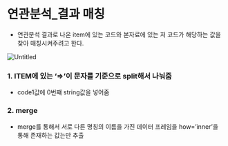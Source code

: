 # 연관분석_결과 매칭

- 연관분석 결과로 나온 item에 있는 코드와 본자료에 있는 저 코드가 해당하는 값을 찾아 매칭시켜주려고 한다.

![Untitled](https://s3-us-west-2.amazonaws.com/secure.notion-static.com/12b84096-852c-4579-9ed1-2f7f52abd20c/Untitled.png)

### 1. ITEM에 있는 ‘⇒’이 문자를 기준으로 split해서 나눠줌

- code1값에 0번쨰 string값을 넣어줌



### 2. merge

- merge를 통해서 서로 다른 명칭의 이름을 가진 데이터 프레임을 how=’inner’을 통해 존재하는 값는만 추출

